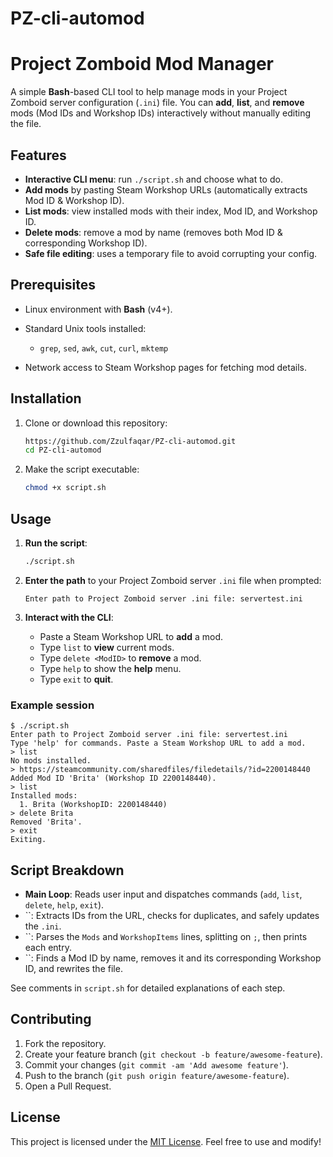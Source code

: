# PZ-cli-automod
# Project Zomboid Mod Manager

A simple **Bash**-based CLI tool to help manage mods in your Project Zomboid server configuration (`.ini`) file. You can **add**, **list**, and **remove** mods (Mod IDs and Workshop IDs) interactively without manually editing the file.

## Features

* **Interactive CLI menu**: run `./script.sh` and choose what to do.
* **Add mods** by pasting Steam Workshop URLs (automatically extracts Mod ID & Workshop ID).
* **List mods**: view installed mods with their index, Mod ID, and Workshop ID.
* **Delete mods**: remove a mod by name (removes both Mod ID & corresponding Workshop ID).
* **Safe file editing**: uses a temporary file to avoid corrupting your config.

## Prerequisites

* Linux environment with **Bash** (v4+).
* Standard Unix tools installed:

  * `grep`, `sed`, `awk`, `cut`, `curl`, `mktemp`
* Network access to Steam Workshop pages for fetching mod details.

## Installation

1. Clone or download this repository:

   ```bash
   https://github.com/Zzulfaqar/PZ-cli-automod.git
   cd PZ-cli-automod
   ```
2. Make the script executable:

   ```bash
   chmod +x script.sh
   ```

## Usage

1. **Run the script**:

   ```bash
   ./script.sh
   ```
2. **Enter the path** to your Project Zomboid server `.ini` file when prompted:

   ```text
   Enter path to Project Zomboid server .ini file: servertest.ini
   ```
3. **Interact with the CLI**:

   * Paste a Steam Workshop URL to **add** a mod.
   * Type `list` to **view** current mods.
   * Type `delete <ModID>` to **remove** a mod.
   * Type `help` to show the **help** menu.
   * Type `exit` to **quit**.

### Example session

```text
$ ./script.sh
Enter path to Project Zomboid server .ini file: servertest.ini
Type 'help' for commands. Paste a Steam Workshop URL to add a mod.
> list
No mods installed.
> https://steamcommunity.com/sharedfiles/filedetails/?id=2200148440
Added Mod ID 'Brita' (Workshop ID 2200148440).
> list
Installed mods:
  1. Brita (WorkshopID: 2200148440)
> delete Brita
Removed 'Brita'.
> exit
Exiting.
```

## Script Breakdown

* **Main Loop**: Reads user input and dispatches commands (`add`, `list`, `delete`, `help`, `exit`).
* \`\`: Extracts IDs from the URL, checks for duplicates, and safely updates the `.ini`.
* \`\`: Parses the `Mods` and `WorkshopItems` lines, splitting on `;`, then prints each entry.
* \`\`: Finds a Mod ID by name, removes it and its corresponding Workshop ID, and rewrites the file.

See comments in `script.sh` for detailed explanations of each step.

## Contributing

1. Fork the repository.
2. Create your feature branch (`git checkout -b feature/awesome-feature`).
3. Commit your changes (`git commit -am 'Add awesome feature'`).
4. Push to the branch (`git push origin feature/awesome-feature`).
5. Open a Pull Request.

## License

This project is licensed under the [MIT License](LICENSE). Feel free to use and modify!


